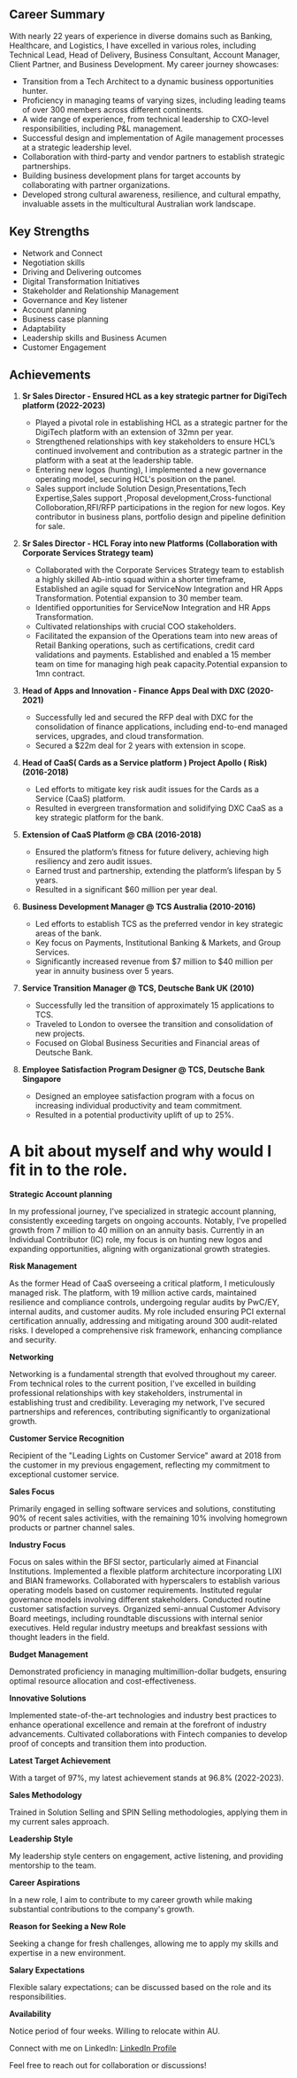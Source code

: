

## Career Summary

With nearly 22 years of experience in diverse domains such as Banking, Healthcare, and Logistics, I have excelled in various roles, including Technical Lead, Head of Delivery, Business Consultant, Account Manager, Client Partner, and Business Development. My career journey showcases:

- Transition from a Tech Architect to a dynamic business opportunities hunter.
- Proficiency in managing teams of varying sizes, including leading teams of over 300 members across different continents.
- A wide range of experience, from technical leadership to CXO-level responsibilities, including P&L management.
- Successful design and implementation of Agile management processes at a strategic leadership level.
- Collaboration with third-party and vendor partners to establish strategic partnerships.
- Building business development plans for target accounts by collaborating with partner organizations.
- Developed strong cultural awareness, resilience, and cultural empathy, invaluable assets in the multicultural Australian work landscape.

## Key Strengths

- Network and Connect
- Negotiation skills
- Driving and Delivering outcomes
- Digital Transformation Initiatives
- Stakeholder and Relationship Management
- Governance and Key listener
- Account planning
- Business case planning
- Adaptability
- Leadership skills and Business Acumen
- Customer Engagement

## Achievements

1. **Sr Sales Director - Ensured HCL as a key strategic partner for DigiTech platform (2022-2023)**
   - Played a pivotal role in establishing HCL as a strategic partner for the DigiTech platform with an extension of 32mn per year.
   - Strengthened relationships with key stakeholders to ensure HCL’s continued involvement and contribution as a strategic partner in the platform with a seat at the leadership table.
   - Entering new logos (hunting), I implemented a new governance operating model, securing HCL's position on the panel.
   - Sales support include Solution Design,Presentations,Tech Expertise,Sales support ,Proposal development,Cross-functional Colloboration,RFI/RFP participations in the region for new logos. Key contributor in business plans, portfolio design and pipeline definition for sale.
  
2. **Sr Sales Director - HCL Foray into new Platforms (Collaboration with Corporate Services Strategy team)**
   - Collaborated with the Corporate Services Strategy team to establish a highly skilled Ab-intio squad within a shorter timeframe, Established an agile squad for ServiceNow Integration and HR Apps Transformation. Potential expansion to 30 member team.
   - Identified opportunities for ServiceNow Integration and HR Apps Transformation.
   - Cultivated relationships with crucial COO stakeholders.
   - Facilitated the expansion of the Operations team into new areas of Retail Banking operations, such as certifications, credit card validations and payments. Established and enabled a 15 member 
     team on time for managing high peak capacity.Potential expansion to 1mn contract.
  
3. **Head of Apps and Innovation - Finance Apps Deal with DXC (2020-2021)**
   - Successfully led and secured the RFP deal with DXC for the consolidation of finance applications, including end-to-end managed services, upgrades, and cloud transformation.
   - Secured a $22m deal for 2 years with extension in scope.

4. **Head of CaaS( Cards as a Service platform ) Project Apollo ( Risk) (2016-2018)**
   - Led efforts to mitigate key risk audit issues for the Cards as a Service (CaaS) platform.
   - Resulted in evergreen transformation and solidifying DXC CaaS as a key strategic platform for the bank.
     
5. **Extension of CaaS Platform @ CBA (2016-2018)**
   - Ensured the platform’s fitness for future delivery, achieving high resiliency and zero audit issues.
   - Earned trust and partnership, extending the platform’s lifespan by 5 years.
   - Resulted in a significant $60 million per year deal.

6. **Business Development Manager @ TCS Australia (2010-2016)**
    - Led efforts to establish TCS as the preferred vendor in key strategic areas of the bank.
    - Key focus on Payments, Institutional Banking & Markets, and Group Services.
    - Significantly increased revenue from $7 million to $40 million per year in annuity business over 5 years.

7. **Service Transition Manager @ TCS, Deutsche Bank UK (2010)**
    - Successfully led the transition of approximately 15 applications to TCS.
    - Traveled to London to oversee the transition and consolidation of new projects.
    - Focused on Global Business Securities and Financial areas of Deutsche Bank.

8. **Employee Satisfaction Program Designer @ TCS, Deutsche Bank Singapore**
    - Designed an employee satisfaction program with a focus on increasing individual productivity and team commitment.
    - Resulted in a potential productivity uplift of up to 25%.

# A bit about myself and why would I fit in to the role.

**Strategic Account planning**

In my professional journey, I've specialized in strategic account planning, consistently exceeding targets on ongoing accounts. Notably, I've propelled growth from 7 million to 40 million on an annuity basis. Currently in an Individual Contributor (IC) role, my focus is on hunting new logos and expanding opportunities, aligning with organizational growth strategies.

**Risk Management**

As the former Head of CaaS overseeing a critical platform, I meticulously managed risk. The platform, with 19 million active cards, maintained resilience and compliance controls, undergoing regular audits by PwC/EY, internal audits, and customer audits. My role included ensuring PCI external certification annually, addressing and mitigating around 300 audit-related risks. I developed a comprehensive risk framework, enhancing compliance and security.

**Networking**

Networking is a fundamental strength that evolved throughout my career. From technical roles to the current position, I've excelled in building professional relationships with key stakeholders, instrumental in establishing trust and credibility. Leveraging my network, I've secured partnerships and references, contributing significantly to organizational growth.

**Customer Service Recognition**

Recipient of the "Leading Lights on Customer Service" award at 2018 from the customer in my previous engagement, reflecting my commitment to exceptional customer service.

**Sales Focus**

Primarily engaged in selling software services and solutions, constituting 90% of recent sales activities, with the remaining 10% involving homegrown products or partner channel sales.

**Industry Focus**

Focus on sales within the BFSI sector, particularly aimed at Financial Institutions. Implemented a flexible platform architecture incorporating LIXI and BIAN frameworks. Collaborated with hyperscalers to establish various operating models based on customer requirements. Instituted regular governance models involving different stakeholders. Conducted routine customer satisfaction surveys. Organized semi-annual Customer Advisory Board meetings, including roundtable discussions with internal senior executives. Held regular industry meetups and breakfast sessions with thought leaders in the field.

**Budget Management**

Demonstrated proficiency in managing multimillion-dollar budgets, ensuring optimal resource allocation and cost-effectiveness.

**Innovative Solutions**

Implemented state-of-the-art technologies and industry best practices to enhance operational excellence and remain at the forefront of industry advancements. Cultivated collaborations with Fintech companies to develop proof of concepts and transition them into production.

**Latest Target Achievement**

With a target of 97%, my latest achievement stands at 96.8% (2022-2023).

**Sales Methodology**

Trained in Solution Selling and SPIN Selling methodologies, applying them in my current sales approach.

**Leadership Style**

My leadership style centers on engagement, active listening, and providing mentorship to the team.

**Career Aspirations**

In a new role, I aim to contribute to my career growth while making substantial contributions to the company's growth.

**Reason for Seeking a New Role**

Seeking a change for fresh challenges, allowing me to apply my skills and expertise in a new environment.

**Salary Expectations**

Flexible salary expectations; can be discussed based on the role and its responsibilities.

**Availability**

Notice period of four weeks. Willing to relocate within AU.

Connect with me on LinkedIn: [LinkedIn Profile](https://www.linkedin.com/in/murugabharathy)

Feel free to reach out for collaboration or discussions!
